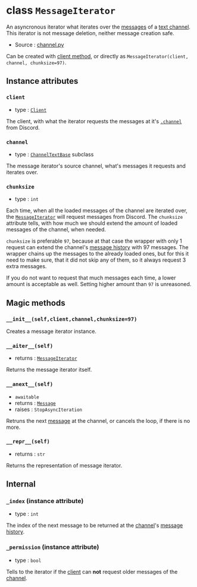 # class `MessageIterator`

An asyncronous iterator what iterates over the [messages](Message.md) of a
[text channel](ChannelTextBase.md). This iterator is not message deletion,
neither message creation safe.

- Source : [channel.py](https://github.com/HuyaneMatsu/hata/blob/master/hata/channel.py)

Can be created with
[client method](Client.md#message_iteratorselfchannelchunksize97), or directly
as `MessageIterator(client, channel, chunksize=97)`.

## Instance attributes

### `client`

- type : [`Client`](Client.md)

The client, with what the iterator requests the messages at it's
[`.channel`](#channel) from Discord.

### `channel`

- type : [`ChannelTextBase`](ChannelTextBase.md) subclass

The message iterator's source channel, what's messages it requests and
iterates over.

### `chunksize`

- type : `int`

Each time, when all the loaded messages of the channel are iterated over, the
[`MessageIterator`](MessageIterator.md) will request messages from Discord.
The `chunksize` attribute tells, with how much we should extend the amount
of loaded messages of the channel, when needed.

`chunksize` is preferable `97`, because at that case the wrapper with only 1
request can extend the channel's [message history](ChannelTextBase.md#messages)
with 97 messages. The wrapper chains up the messages to the already loaded
ones, but for this it need to make sure, that it did not skip any of them, so
it always request 3 extra messages.

If you do not want to request that much messages each time, a lower amount is
acceptable as well. Setting higher amount than `97` is unreasoned.

## Magic methods

### `__init__(self,client,channel,chunksize=97)`

Creates a message iterator instance.

### `__aiter__(self)`

- returns : [`MessageIterator`](MessageIterator.md)

Returns the message iterator itself.

### `__anext__(self)`

- `awaitable`
- returns : [`Message`](Message.md)
- raises : `StopAsyncIteration`

Retruns the next [message](Message.md) at the channel, or cancels the loop,
if there is no more.

### `__repr__(self)`

- returns : `str`

Returns the representation of message iterator.

## Internal

### `_index` (instance attribute)

- type : `int`

The index of the next message to be returned at the [channel](#channel)'s
[message history](ChannelTextBase.md#messages).

### `_permission` (instance attribute)

- type : `bool`

Tells to the iterator if the [client](#client) can **not** request older
messages of the [channel](#channel).
